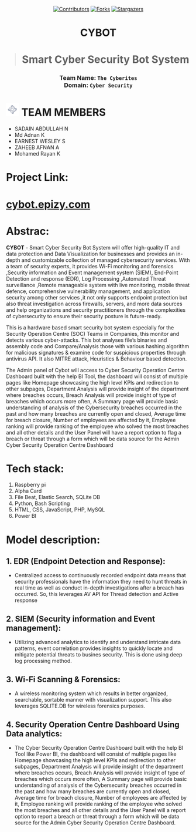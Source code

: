 <div align="center">

[![Contributors][contributors-shield]][contributors-url]
[![Forks][forks-shield]][forks-url]
[![Stargazers][stars-shield]][stars-url]

                   
# CYBOT
  </div> 
  
  <div align="center">
  
 ># **Smart Cyber Security Bot System**      
<h3>

**Team Name: `The Cyberites` <br> Domain: `Cyber Security`**

</h3>
</div>

# **<img src="https://github.com/sadain/My-assets/blob/main/teamwork%20hands%20graphic.png" width="35px" height="35px" alt="Teams"></img> TEAM MEMBERS**



- SADAIN ABDULLAH N
- Md Adnan K
- EARNEST WESLEY S
- ZAHEEB AFNAN A
- Mohamed Rayan K

# Project Link:

<h1><a href="http://cybot.epizy.com">cybot.epizy.com</a></h1>

# Abstrac:
  
<b>CYBOT</b> - Smart Cyber Security Bot System will offer high-quality IT and data protection and Data Visualization for businesses and provides an in-depth and customizable collection of managed cybersecurity services. With a team of security experts, it provides Wi-Fi monitoring and forensics ,Security information and Event management system (SIEM), End-Point Detection and response (EDR), Log Processing ,Automated Threat surveillance ,Remote manageable system with live monitoring, mobile threat defence, comprehensive vulnerability management, and application security among other services ,it not only supports endpoint protection but also threat investigation across firewalls, servers, and more data sources and help organizations and security practitioners through the complexities of cybersecurity to ensure their security posture is future-ready.

This is a hardware based smart security bot system especially for the Security Operation Centre (SOC) Teams in Companies, this monitor and detects various cyber-attacks. This bot analyses file’s binaries and assembly code and Compare/Analysis those with various hashing algorithm for malicious signatures & examine code for suspicious properties through antivirus API. It also MITRE attack, Heuristics & Behaviour based detection.
  
The Admin panel of Cybot will access to Cyber Security Operation Centre Dashboard built with the help BI Tool, the dashboard will consist of multiple pages like Homepage showcasing the high level KPIs and redirection to other subpages, Department Analysis will provide insight of the department where breaches occurs, Breach Analysis will provide insight of type of breaches which occurs more often, A Summary page will provide basic understanding of analysis of the Cybersecurity breaches occurred in the past and how many breaches are currently open and closed, Average time for breach closure, Number of employees are affected by it, Employee ranking will provide ranking of the employee who solved the most breaches and all other details and the User Panel will have a report option to flag a breach or threat through a form which will be data source for the Admin Cyber Security Operation Centre Dashboard


# Tech stack:

1. Raspberry pi
2. Alpha Card
3. File Beat, Elastic Search, SQLite DB
4. Python, Bash Scripting
5. HTML, CSS, JavaScript, PHP, MySQL
6. Power BI


# Model description:

## 1. EDR (Endpoint Detection and Response):
- Centralized access to continuously recorded endpoint data means that security professionals have the information they need to hunt threats in real time as well as conduct in-depth investigations after a breach has occurred. So, this leverages AV API for Thread detection and Active response

## 2. SIEM (Security information and Event management):
- Utilizing advanced analytics to identify and understand intricate data patterns, event correlation provides insights to quickly locate and mitigate potential threats to busines security. This is done using deep log processing method.

## 3. Wi-Fi Scanning & Forensics:
- A wireless monitoring system which results in better organized, searchable, sortable manner with visualization support. This also leverages SQLITE.DB for wireless forensics purposes.

## 4. Security Operation Centre Dashboard Using Data analytics:
- The Cyber Security Operation Centre Dashboard built with the help BI Tool like Power BI, the dashboard will consist of multiple pages like Homepage showcasing the high level KPIs and redirection to other subpages, Department Analysis will provide insight of the department where breaches occurs, Breach Analysis will provide insight of type of breaches which occurs more often, A Summary page will provide basic understanding of analysis of the Cybersecurity breaches occurred in the past and how many breaches are currently open and closed, Average time for breach closure, Number of employees are affected by it, Employee ranking will provide ranking of the employee who solved the most breaches and all other details and the User Panel will a report option to report a breach or threat through a form which will be data source for the Admin Cyber Security Operation Centre Dashboard.



[contributors-shield]: https://img.shields.io/github/contributors/sadain/CYBOT---Smart-Cyber-Security-Bot-System.svg?style=for-the-badge
[contributors-url]: https://github.com/sadain/CYBOT---Smart-Cyber-Security-Bot-System/graphs/contributors
[forks-shield]: https://img.shields.io/github/forks/sadain/CYBOT---Smart-Cyber-Security-Bot-System.svg?style=for-the-badge
[forks-url]: https://github.com/IBM-EPBL/sadain/CYBOT---Smart-Cyber-Security-Bot-System/members
[stars-shield]: https://img.shields.io/github/stars/sadain/CYBOT---Smart-Cyber-Security-Bot-System.svg?style=for-the-badge
[stars-url]: https://github.com/sadain/CYBOT---Smart-Cyber-Security-Bot-System/stargazers

